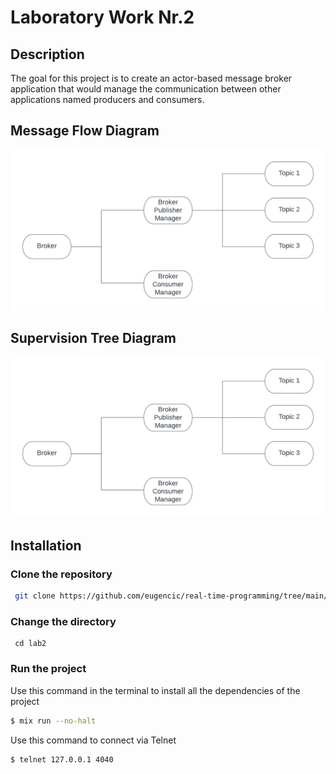# Laboratory Work Nr.2

## Description

The goal for this project is to create an actor-based message broker application that would
manage the communication between other applications named producers and consumers.

## Message Flow Diagram

![Diagram](https://github.com/eugencic/real-time-programming/blob/main/lab2/diagrams/supervision_tree_diagram.png)

## Supervision Tree Diagram

![Diagram](https://github.com/eugencic/real-time-programming/blob/main/lab2/diagrams/supervision_tree_diagram.png)

## Installation

### Clone the repository

```bash
 git clone https://github.com/eugencic/real-time-programming/tree/main/lab2
```

### Change the directory

```
 cd lab2
```

### Run the project

Use this command in the terminal to install all the dependencies of the project

```bash
$ mix run --no-halt
```

Use this command to connect via Telnet

```bash
$ telnet 127.0.0.1 4040
```
